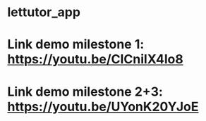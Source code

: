 # lettutor_app

# Link demo milestone 1: https://youtu.be/CICnilX4lo8

# Link demo milestone 2+3: https://youtu.be/UYonK20YJoE
